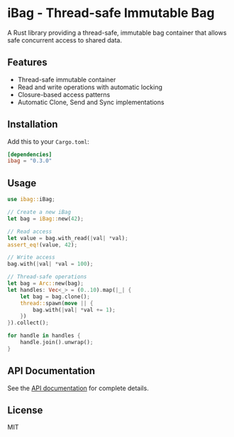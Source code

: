 # iBag - Thread-safe Immutable Bag

A Rust library providing a thread-safe, immutable bag container that allows safe concurrent access to shared data.

## Features

- Thread-safe immutable container
- Read and write operations with automatic locking
- Closure-based access patterns
- Automatic Clone, Send and Sync implementations

## Installation

Add this to your `Cargo.toml`:

```toml
[dependencies]
ibag = "0.3.0"
```

## Usage

```rust
use ibag::iBag;

// Create a new iBag
let bag = iBag::new(42);

// Read access
let value = bag.with_read(|val| *val);
assert_eq!(value, 42);

// Write access
bag.with(|val| *val = 100);

// Thread-safe operations
let bag = Arc::new(bag);
let handles: Vec<_> = (0..10).map(|_| {
    let bag = bag.clone();
    thread::spawn(move || {
        bag.with(|val| *val += 1);
    })
}).collect();

for handle in handles {
    handle.join().unwrap();
}
```

## API Documentation

See the [API documentation](https://docs.rs/ibag) for complete details.

## License

MIT